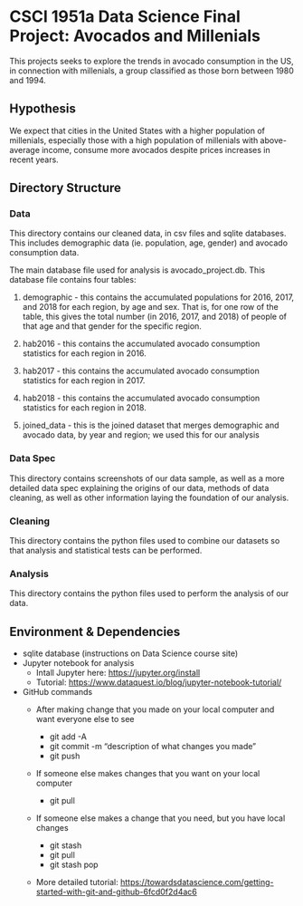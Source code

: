 # CSCI 1951a Data Science Final Project: Avocados and Millenials

This projects seeks to explore the trends in avocado consumption in the US,
in connection with millenials, a group classified as those born between
1980 and 1994.

## Hypothesis

We expect that cities in the United States with a higher population of millenials,
especially those with a high population of millenials with above-average
income, consume more avocados despite prices increases in recent years.

## Directory Structure

### Data

This directory contains our cleaned data, in csv files and sqlite databases. This
includes demographic data (ie. population, age, gender) and avocado consumption data.

The main database file used for analysis is avocado_project.db. This database
file contains four tables:

1. demographic - this contains the accumulated populations for 2016, 2017, and
2018 for each region, by age and sex. That is, for one row of the table, this gives
the total number (in 2016, 2017, and 2018) of people of that age and that gender
for the specific region.

2. hab2016 - this contains the accumulated avocado consumption statistics for
each region in 2016.

3. hab2017 - this contains the accumulated avocado consumption statistics for
each region in 2017.

4. hab2018 - this contains the accumulated avocado consumption statistics for
each region in 2018.

5. joined_data - this is the joined dataset that merges demographic and avocado data, by year and region; we used this for our analysis

### Data Spec

This directory contains screenshots of our data sample, as well as a more detailed
data spec explaining the origins of our data, methods of data cleaning, as well as
other information laying the foundation of our analysis.

### Cleaning

This directory contains the python files used to combine our datasets so that
analysis and statistical tests can be performed.

### Analysis

This directory contains the python files used to perform the analysis of our data.

## Environment & Dependencies
* sqlite database (instructions on Data Science course site)
* Jupyter notebook for analysis
    * Intall Jupyter here: https://jupyter.org/install
    * Tutorial: https://www.dataquest.io/blog/jupyter-notebook-tutorial/
* GitHub commands
    * After making change that you made on your local computer and want everyone else to see
        * git add -A
        * git commit -m “description of what changes you made”
        * git push

    * If someone else makes changes that you want on your local computer
        * git pull
    * If someone else makes a change that you need, but you have local changes
        * git stash
        * git pull
        * git stash pop
    * More detailed tutorial: https://towardsdatascience.com/getting-started-with-git-and-github-6fcd0f2d4ac6



